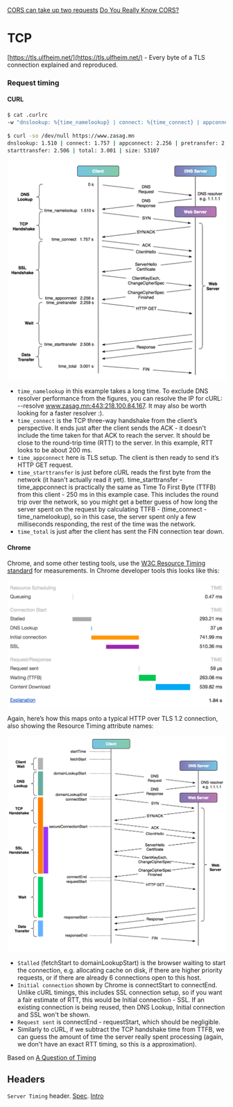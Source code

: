 [CORS can take up two requests](https://news.ycombinator.com/item?id=17896973)
[Do You Really Know CORS?](http://performantcode.com/web/do-you-really-know-cors)


# TCP

[https://tls.ulfheim.net/](https://tls.ulfheim.net/) - Every byte of a TLS connection explained and reproduced.


### Request timing

#### CURL

```bash
$ cat .curlrc
-w "dnslookup: %{time_namelookup} | connect: %{time_connect} | appconnect: %{time_appconnect} | pretransfer: %{time_pretransfer} | starttransfer: %{time_starttransfer} | total: %{time_total} | size: %{size_download}\n"
```

```bash
$ curl -so /dev/null https://www.zasag.mn
dnslookup: 1.510 | connect: 1.757 | appconnect: 2.256 | pretransfer: 2.259 |
starttransfer: 2.506 | total: 3.001 | size: 53107
```

![](./images/tls_1-2_diagram.png)

 - `time_namelookup` in this example takes a long time. To exclude DNS resolver performance from the figures, you can resolve the IP for cURL: --resolve www.zasag.mn:443:218.100.84.167. It may also be worth looking for a faster resolver :).
 - `time_connect` is the TCP three-way handshake from the client’s perspective. It ends just after the client sends the ACK - it doesn't include the time taken for that ACK to reach the server. It should be close to the round-trip time (RTT) to the server. In this example, RTT looks to be about 200 ms.
 - `time_appconnect` here is TLS setup. The client is then ready to send it’s HTTP GET request.
 - `time_starttransfer` is just before cURL reads the first byte from the network (it hasn't actually read it yet). time_starttransfer - time_appconnect is practically the same as Time To First Byte (TTFB) from this client - 250 ms in this example case. This includes the round trip over the network, so you might get a better guess of how long the server spent on the request by calculating TTFB - (time_connect - time_namelookup), so in this case, the server spent only a few milliseconds responding, the rest of the time was the network.
 - `time_total` is just after the client has sent the FIN connection tear down.

#### Chrome

Chrome, and some other testing tools, use the [W3C Resource Timing standard](https://www.w3.org/TR/resource-timing/) for measurements. In Chrome developer tools this looks like this:

![](./images/chrome_dev_tool_timing.png)

Again, here’s how this maps onto a typical HTTP over TLS 1.2 connection, also showing the Resource Timing attribute names:

![](./images/tls_1-2_diagram_chrome.png)

 - `Stalled` (fetchStart to domainLookupStart) is the browser waiting to start the connection, e.g. allocating cache on disk, if there are higher priority requests, or if there are already 6 connections open to this host.
 - `Initial connection` shown by Chrome is connectStart to connectEnd. Unlike cURL timings, this includes SSL connection setup, so if you want a fair estimate of RTT, this would be Initial connection - SSL. If an existing connection is being reused, then DNS Lookup, Initial connection and SSL won't be shown.
 - `Request sent` is connectEnd - requestStart, which should be negligible.
 - Similarly to cURL, if we subtract the TCP handshake time from TTFB, we can guess the amount of time the server really spent processing (again, we don't have an exact RTT timing, so this is a approximation).

Based on [A Question of Timing](https://blog.cloudflare.com/a-question-of-timing/amp/)


## Headers

`Server Timing` header. [Spec](https://www.w3.org/TR/server-timing/). [Intro](https://www.smashingmagazine.com/2018/10/performance-server-timing/)